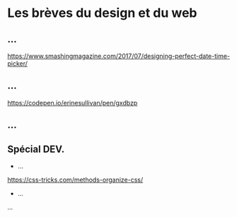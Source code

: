# Les brèves du design et du web 
 
 
## ...
 
https://www.smashingmagazine.com/2017/07/designing-perfect-date-time-picker/


## ...

https://codepen.io/erinesullivan/pen/gxdbzp


## ...
 
## Spécial DEV. 
 
- ...

https://css-tricks.com/methods-organize-css/


- ...

...